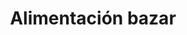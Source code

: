 ---
title: "Alimentación bazar"
url: /madrid/alimentacion-bazar-calle-de-la-liberacion/
shop: comodidad
---